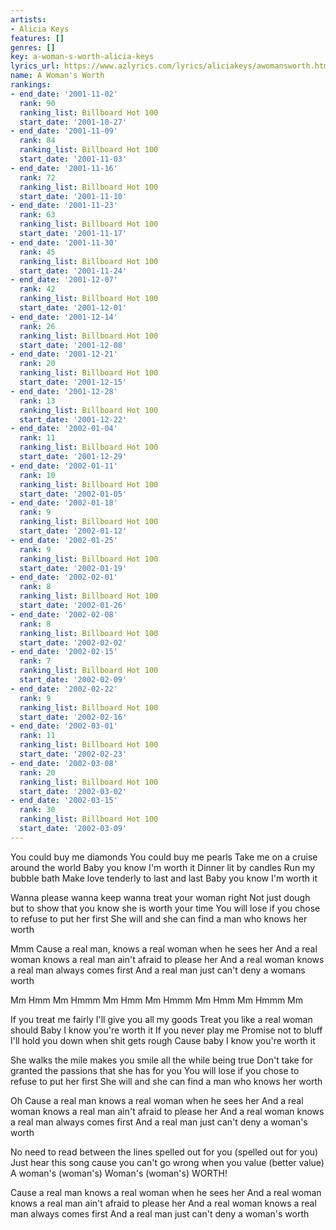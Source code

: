 ```yaml
---
artists:
- Alicia Keys
features: []
genres: []
key: a-woman-s-worth-alicia-keys
lyrics_url: https://www.azlyrics.com/lyrics/aliciakeys/awomansworth.html
name: A Woman's Worth
rankings:
- end_date: '2001-11-02'
  rank: 90
  ranking_list: Billboard Hot 100
  start_date: '2001-10-27'
- end_date: '2001-11-09'
  rank: 84
  ranking_list: Billboard Hot 100
  start_date: '2001-11-03'
- end_date: '2001-11-16'
  rank: 72
  ranking_list: Billboard Hot 100
  start_date: '2001-11-10'
- end_date: '2001-11-23'
  rank: 63
  ranking_list: Billboard Hot 100
  start_date: '2001-11-17'
- end_date: '2001-11-30'
  rank: 45
  ranking_list: Billboard Hot 100
  start_date: '2001-11-24'
- end_date: '2001-12-07'
  rank: 42
  ranking_list: Billboard Hot 100
  start_date: '2001-12-01'
- end_date: '2001-12-14'
  rank: 26
  ranking_list: Billboard Hot 100
  start_date: '2001-12-08'
- end_date: '2001-12-21'
  rank: 20
  ranking_list: Billboard Hot 100
  start_date: '2001-12-15'
- end_date: '2001-12-28'
  rank: 13
  ranking_list: Billboard Hot 100
  start_date: '2001-12-22'
- end_date: '2002-01-04'
  rank: 11
  ranking_list: Billboard Hot 100
  start_date: '2001-12-29'
- end_date: '2002-01-11'
  rank: 10
  ranking_list: Billboard Hot 100
  start_date: '2002-01-05'
- end_date: '2002-01-18'
  rank: 9
  ranking_list: Billboard Hot 100
  start_date: '2002-01-12'
- end_date: '2002-01-25'
  rank: 9
  ranking_list: Billboard Hot 100
  start_date: '2002-01-19'
- end_date: '2002-02-01'
  rank: 8
  ranking_list: Billboard Hot 100
  start_date: '2002-01-26'
- end_date: '2002-02-08'
  rank: 8
  ranking_list: Billboard Hot 100
  start_date: '2002-02-02'
- end_date: '2002-02-15'
  rank: 7
  ranking_list: Billboard Hot 100
  start_date: '2002-02-09'
- end_date: '2002-02-22'
  rank: 9
  ranking_list: Billboard Hot 100
  start_date: '2002-02-16'
- end_date: '2002-03-01'
  rank: 11
  ranking_list: Billboard Hot 100
  start_date: '2002-02-23'
- end_date: '2002-03-08'
  rank: 20
  ranking_list: Billboard Hot 100
  start_date: '2002-03-02'
- end_date: '2002-03-15'
  rank: 30
  ranking_list: Billboard Hot 100
  start_date: '2002-03-09'
---
```


You could buy me diamonds 
You could buy me pearls 
Take me on a cruise around the world 
Baby you know I'm worth it 
Dinner lit by candles
Run my bubble bath 
Make love tenderly to last and last
Baby you know I'm worth it 

Wanna please wanna keep wanna treat your woman right 
Not just dough but to show that you know she is worth your time 
You will lose if you chose to refuse to put her first 
She will and she can find a man who knows her worth 

Mmm 
Cause a real man, knows a real woman when he sees her 
And a real woman knows a real man ain't afraid to please her 
And a real woman knows a real man always comes first 
And a real man just can't deny a womans worth 

Mm Hmm Mm Hmmm 
Mm Hmm Mm Hmmm 
Mm Hmm Mm Hmmm 
Mm 

If you treat me fairly 
I'll give you all my goods 
Treat you like a real woman should 
Baby I know you're worth it 
If you never play me 
Promise not to bluff 
I'll hold you down when shit gets rough 
Cause baby I know you're worth it 

She walks the mile makes you smile all the while being true 
Don't take for granted the passions that she has for you 
You will lose if you chose to refuse to put her first 
She will and she can find a man who knows her worth 

Oh 
Cause a real man knows a real woman when he sees her 
And a real woman knows a real man ain't afraid to please her 
And a real woman knows a real man always comes first 
And a real man just can't deny a woman's worth 

No need to read between the lines spelled out for you (spelled out for you) 
Just hear this song cause you can't go wrong when you value (better value) 
A woman's (woman's) 
Woman's (woman's) 
WORTH! 

Cause a real man knows a real woman when he sees her 
And a real woman knows a real man ain't afraid to please her 
And a real woman knows a real man always comes first 
And a real man just can't deny a woman's worth 





